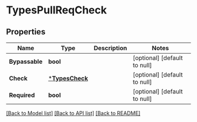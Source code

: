 # TypesPullReqCheck

## Properties
Name | Type | Description | Notes
------------ | ------------- | ------------- | -------------
**Bypassable** | **bool** |  | [optional] [default to null]
**Check** | [***TypesCheck**](TypesCheck.md) |  | [optional] [default to null]
**Required** | **bool** |  | [optional] [default to null]

[[Back to Model list]](../README.md#documentation-for-models) [[Back to API list]](../README.md#documentation-for-api-endpoints) [[Back to README]](../README.md)

